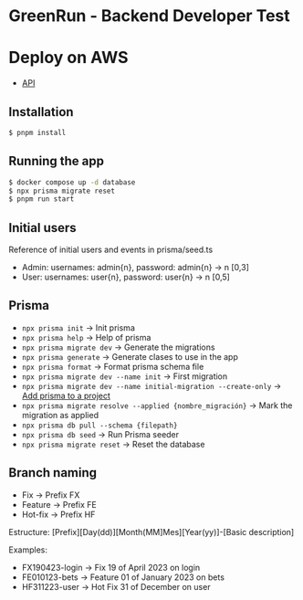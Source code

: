 # GreenRun - Backend Developer Test

# Deploy on AWS

- [API](http://ec2-34-207-193-237.compute-1.amazonaws.com:8085/api/v1/docs)

## Installation

```bash
$ pnpm install
```

## Running the app

```bash
$ docker compose up -d database
$ npx prisma migrate reset
$ pnpm run start
```
## Initial users
Reference of initial users and events in prisma/seed.ts
- Admin: usernames: admin{n}, password: admin{n} -> n [0,3]
- User: usernames: user{n}, password: user{n} -> n [0,5]

## Prisma

- `npx prisma init` -> Init prisma
- `npx prisma help` -> Help of prisma
- `npx prisma migrate dev` -> Generate the migrations
- `npx prisma generate` -> Generate clases to use in the app
- `npx prisma format` -> Format prisma schema file
- `npx prisma migrate dev --name init` -> First migration
- `npx prisma migrate dev --name initial-migration --create-only` -> [Add prisma to a project](https://www.prisma.io/docs/guides/database/developing-with-prisma-migrate/add-prisma-migrate-to-a-project)
- `npx prisma migrate resolve --applied {nombre_migración}` -> Mark the migration as applied
- `npx prisma db pull --schema {filepath}`
- `npx prisma db seed` -> Run Prisma seeder
- `npx prisma migrate reset` -> Reset the database

## Branch naming

- Fix → Prefix FX
- Feature → Prefix FE
- Hot-fix → Prefix HF

Estructure: [Prefix][Day(dd)][Month(MM]Mes][Year(yy)]-[Basic description]

Examples: 

- FX190423-login → Fix 19 of April 2023 on login
- FE010123-bets → Feature 01 of January 2023 on bets
- HF311223-user → Hot Fix 31 of December on user
